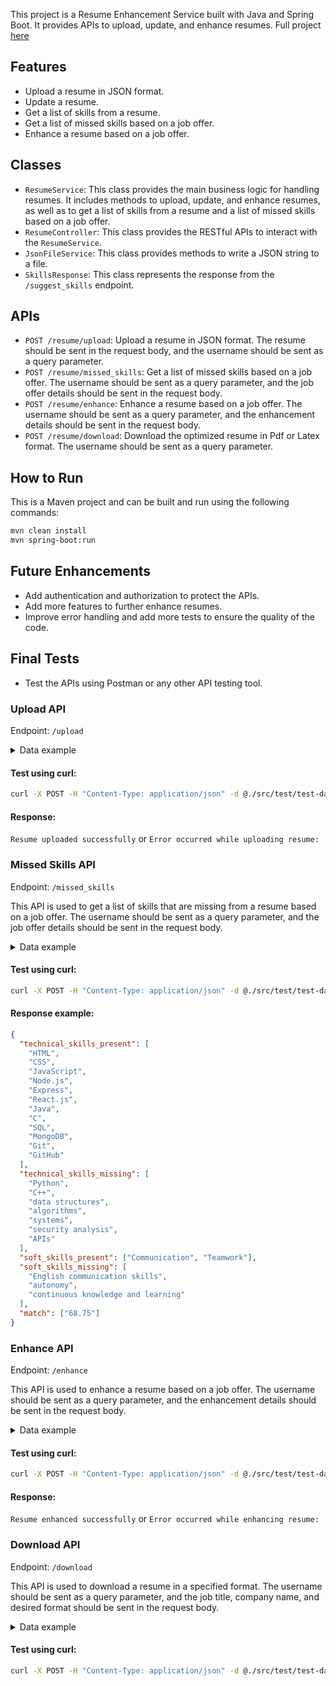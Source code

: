 This project is a Resume Enhancement Service built with Java and Spring Boot. It provides APIs to upload, update, and enhance resumes.
Full project [here](https://github.com/Vectra-Project)

## Features

- Upload a resume in JSON format.
- Update a resume.
- Get a list of skills from a resume.
- Get a list of missed skills based on a job offer.
- Enhance a resume based on a job offer.

## Classes

- `ResumeService`: This class provides the main business logic for handling resumes. It includes methods to upload, update, and enhance resumes, as well as to get a list of skills from a resume and a list of missed skills based on a job offer.
- `ResumeController`: This class provides the RESTful APIs to interact with the `ResumeService`.
- `JsonFileService`: This class provides methods to write a JSON string to a file.
- `SkillsResponse`: This class represents the response from the `/suggest_skills` endpoint.

## APIs

- `POST /resume/upload`: Upload a resume in JSON format. The resume should be sent in the request body, and the username should be sent as a query parameter.
- `POST /resume/missed_skills`: Get a list of missed skills based on a job offer. The username should be sent as a query parameter, and the job offer details should be sent in the request body.
- `POST /resume/enhance`: Enhance a resume based on a job offer. The username should be sent as a query parameter, and the enhancement details should be sent in the request body.
- `POST /resume/download`: Download the optimized resume in Pdf or Latex format. The username should be sent as a query parameter.

## How to Run

This is a Maven project and can be built and run using the following commands:

```bash
mvn clean install
mvn spring-boot:run
```

## Future Enhancements

- Add authentication and authorization to protect the APIs.
- Add more features to further enhance resumes.
- Improve error handling and add more tests to ensure the quality of the code.

## Final Tests

- Test the APIs using Postman or any other API testing tool.

### Upload API

Endpoint: `/upload`

<details>
  <summary>Data example</summary>

```json
{
  "name": "user_test",
  "email": "user@gmail.com",
  "phone": "+212 600740000",
  "linkedin": "",
  "skills": [
    "HTML",
    "CSS",
    "JavaScript",
    "Bootstrap",
    "Tailwind",
    "Node.js",
    "Express",
    "React.js",
    "Material UI",
    "JWT",
    "Spring Boot",
    "Angular",
    "Java",
    "C",
    "SQL",
    "MongoDB",
    "UML",
    "Merise",
    "Git",
    "GitHub"
  ],
  "experience": [
    {
      "job_title": "Data Analyst Intern",
      "company": "TE Connectivity",
      "description": [
        "Analyzed paper consumption statistics across all departments and processes.",
        "Led development of a Salesforce Tableau dashboard summarizing key results of the analysis.",
        "Identified cost saving opportunities"
      ]
    },
    {
      "job_title": "Software Engineering Intern",
      "company": "1337 Future is Loading",
      "description": [
        "Created a living space co- ownership application for facilitating shared arrangements.",
        "Built using React, Next.js, Prisma ORM, MySQL and Autho."
      ]
    }
  ],
  "education": [
    {
      "degree": "Diplôme d'Études Universitaires Générales",
      "major": "",
      "university": "Ecole Normale de l'enseignement technique ( ENSET )",
      "startDate": "2019-01-01",
      "endDate": "2022-01-01",
      "years": "2019 - 2022"
    }
  ],
  "languages": [
    {
      "language": "ARA",
      "level": "Fluent"
    },
    {
      "language": "FRA",
      "level": "Intermediate"
    },
    {
      "language": "ENG",
      "level": "Intermediate"
    }
  ],
  "softSkills": ["Communication", "Teamwork"]
}
```

</details>

#### Test using curl:

```bash
curl -X POST -H "Content-Type: application/json" -d @./src/test/test-data/upload.json "http://localhost:8090/resume/upload?username=user_test"
```

#### Response:

`Resume uploaded successfully`
or
`Error occurred while uploading resume:`

### Missed Skills API

Endpoint: `/missed_skills`

This API is used to get a list of skills that are missing from a resume based on a job offer. The username should be sent as a query parameter, and the job offer details should be sent in the request body.

<details>
  <summary>Data example</summary>

```json
{
  "job_title": "Software Engineer",
  "job_description": "We help large organizations and fast-growing startups secure their systems, their users, and their data.\n\nWe seek a highly motivated and experienced Software Engineer to join us.\n\nThe ideal candidate will have a strong background in programming, good English communication skills, and enjoy working in a fast-paced startup environment.\n\nBy joining us:\n\nYou will\n\nDevelop new services and contribute to existing services to enrich Ostorlab's scanning platform pipelines.\nWork on advanced state-of-the-art static and dynamic security analysis engines\nImplement compelling, usable UIs; contribute to their design;\nContribute to open-source projects\nImprove performance and overcome scalability limits.\nBuild clean, performant, and secure APIs.\nHelp improve our engineering tooling and practices.\nRequirements\n\nExperience working as a Developer.\nYou have experience in an object-oriented programming language (Python, C++, Java Javascript, etc)\nA foundational understanding of data structures, algorithms, and systems\nHigh level of autonomy, can work with a team, and enjoy continuous knowledge and learning from others.\nBonus points\n\nYou have experience contributing to an open-source project.\n\nCareer Benefits\n\nVery competitive compensation package.\nCompetitive Salary\nComprehensive health and dental insurance\nStrong professional development to keep you growing.\nFriendly atmosphere and culture.\nA chance to make an impact",
  "company": "Ostorlab"
}
```

</details>

#### Test using curl:

```bash
curl -X POST -H "Content-Type: application/json" -d @./src/test/test-data/missed_skills "http://localhost:8090/resume/missed_skills?username=user_test"
```

#### Response example:

```json
{
  "technical_skills_present": [
    "HTML",
    "CSS",
    "JavaScript",
    "Node.js",
    "Express",
    "React.js",
    "Java",
    "C",
    "SQL",
    "MongoDB",
    "Git",
    "GitHub"
  ],
  "technical_skills_missing": [
    "Python",
    "C++",
    "data structures",
    "algorithms",
    "systems",
    "security analysis",
    "APIs"
  ],
  "soft_skills_present": ["Communication", "Teamwork"],
  "soft_skills_missing": [
    "English communication skills",
    "autonomy",
    "continuous knowledge and learning"
  ],
  "match": ["68.75"]
}
```

### Enhance API

Endpoint: `/enhance`

This API is used to enhance a resume based on a job offer. The username should be sent as a query parameter, and the enhancement details should be sent in the request body.

<details>
  <summary>Data example</summary>

```json
{
  "soft_skills": ["soft_skill_1", "soft_skill_2"],
  "hard_skills": ["hard_skill_1", "hard_skill_2"],
  "job_title": "job_Test",
  "company": "company_test",
  "enhance": true
}
```

</details>

#### Test using curl:

```bash
curl -X POST -H "Content-Type: application/json" -d @./src/test/test-data/enhance "http://localhost:8090/resume/enhance?username=user_test"
```

#### Response:

`Resume enhanced successfully`
or
`Error occurred while enhancing resume:`

### Download API

Endpoint: `/download`

This API is used to download a resume in a specified format. The username should be sent as a query parameter, and the job title, company name, and desired format should be sent in the request body.

<details>
  <summary>Data example</summary>

```json
{
  "job_title": "job_Test",
  "company": "company_test",
  "format": "pdf"
}
```

</details>

#### Test using curl:

```bash
curl -X POST -H "Content-Type: application/json" -d @./src/test/test-data/download.json "http://localhost:8090/resume/download?username=user_test" --output resume.pdf
```
